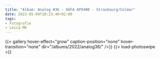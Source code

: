 ```yaml
---
title: "Album: Analog #36 - AGFA APX400 - Strasbourg/Colmar"
date: 2022-05-04T10:23:46+02:00
tags:
- Fotografie
- Leica M6
---
```



<!--more-->

{{< gallery hover-effect="grow" caption-position="none" hover-transition="none" dir="/albums/2022/analog36/" />}}
{{< load-photoswipe >}}
